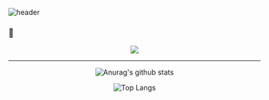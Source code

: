 ![header](https://capsule-render.vercel.app/api?type=Waving&text=YounByungHyuk)
### 👋
<div align="center">

<img src="https://img.shields.io/badge/nodedotjs-339933?style=flat&logo=nodedotjs&logoColor=339933"/>
<hr>

  
![Anurag's github stats](https://github-readme-stats.vercel.app/api?username=YounByungHyuk&show_icons=true&theme=default)



![Top Langs](https://github-readme-stats.vercel.app/api/top-langs/?username=YounByungHyuk&layout=compact&theme=default)



</div>















<!--
**YounByungHyuk/YounByungHyuk** is a ✨ _special_ ✨ repository because its `README.md` (this file) appears on your GitHub profile.




<img src="https://img.shields.io/badge/Python-3766AB?style=flat-square&logo=Python&logoColor=white"/></a>&nbsp 
Here are some ideas to get you started:

- 🔭 I’m currently working on ...
- 🌱 I’m currently learning ...
- 👯 I’m looking to collaborate on ...
- 🤔 I’m looking for help with ...
- 💬 Ask me about ...
- 📫 How to reach me: ...
- 😄 Pronouns: ...
- ⚡ Fun fact: ...
-->
